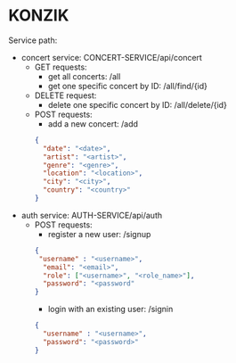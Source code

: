 # KONZIK

Service path:
- concert service: CONCERT-SERVICE/api/concert
  - GET requests:
    - get all concerts: /all
    - get one specific concert by ID: /all/find/{id}
  - DELETE request:
    - delete one specific concert by ID: /all/delete/{id}
  - POST requests:
    - add a new concert: /add
	```json
    {
      "date": "<date>",
      "artist": "<artist>",
      "genre": "<genre>",
      "location": "<location>",
      "city": "<city>",
      "country": "<country>"
    }
  	```
- auth service: AUTH-SERVICE/api/auth
  - POST requests:
    - register a new user: /signup
    ```json
    {
     "username" : "<username>",
      "email": "<email>",
      "role": ["<username>", "<role_name>"],
      "password": "<password"
    }
    ```
    - login with an existing user: /signin
    ```json
    {
      "username" : "<username>",
      "password": "<password>"
    }
    ```
